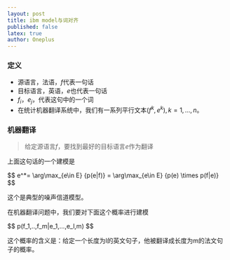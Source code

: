 ```yaml
---
layout: post
title: ibm model与词对齐
published: false
latex: true
author: Oneplus
---
```


### 定义

- 源语言，法语，$f$代表一句话
- 目标语言，英语，$e$也代表一句话
- $f_i$，$e_j$，代表这句中的一个词
- 在统计机器翻译系统中，我们有一系列平行文本$(f^k,e^k),k=1,...,n$。

### 机器翻译

> 给定源语言$f$，要找到最好的目标语言$e$作为翻译

上面这句话的一个建模是

<div>
$$ e^*= \arg\max_{e\in E} {p(e|f)} = \arg\max_{e\in E} {p(e) \times p(f|e)} $$
</div>

这个是典型的噪声信道模型。

在机器翻译问题中，我们要对下面这个概率进行建模

<div>
$$
p(f_1,..,f_m|e_1,...,e_l,m)
$$
</div>

这个概率的含义是：给定一个长度为l的英文句子，他被翻译成长度为m的法文句子的概率。
